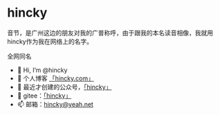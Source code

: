 # hincky 
音节，是广州这边的朋友对我的广普称呼，由于跟我的本名读音相像，我就用hincky作为我在网络上的名字。

全网同名

- 👋 Hi, I’m @hincky
- 👀 个人博客 [「hincky.com」](https://hincky.com)
- 🌱 最近才创建的公众号，[「hincky」](https://mp.weixin.qq.com/s/3qa1Ktrz9Zka18yHP2eIxQ)
- 💞️ gitee：[「hincky」](https://gitee.com/hincky)
- 📫 邮箱：hincky@yeah.net

<!---
hincky/hincky is a ✨ special ✨ repository because its `README.md` (this file) appears on your GitHub profile.
You can click the Preview link to take a look at your changes.
--->
